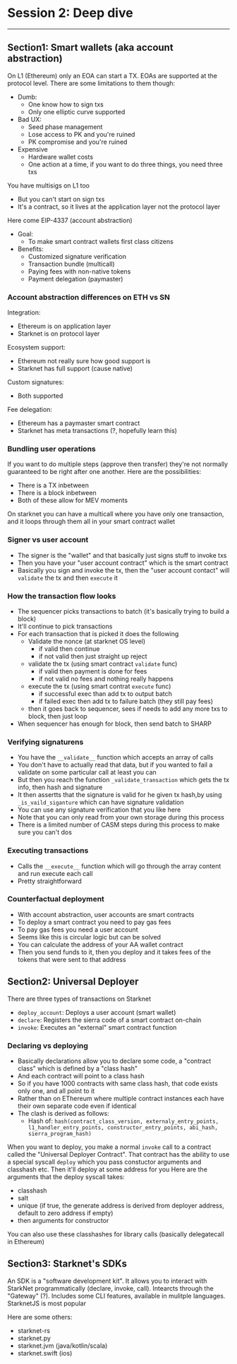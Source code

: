 # Session 2: Deep dive

---

## Section1: Smart wallets (aka account abstraction)

On L1 (Ethereum) only an EOA can start a TX. EOAs are supported at the protocol level. 
There are some limitations to them though:
- Dumb:
  - One know how to sign txs
  - Only one elliptic curve supported
- Bad UX:
  - Seed phase management
  - Lose access to PK and you're ruined
  - PK compromise and you're ruined
- Expensive
  - Hardware wallet costs
  - One action at a time, if you want to do three things, you need three txs

You have multisigs on L1 too
- But you can't start on sign txs
- It's a contract, so it lives at the application layer not the protocol layer

Here come EIP-4337 (account abstraction)
- Goal:
  - To make smart contract wallets first class citizens
- Benefits: 
  - Customized signature verification
  - Transaction bundle (multicall)
  - Paying fees with non-native tokens
  - Payment delegation (paymaster)

### Account abstraction differences on ETH vs SN

Integration:
- Ethereum is on application layer
- Starknet is on protocol layer

Ecosystem support:
- Ethereum not really sure how good support is
- Starknet has full support (cause native)

Custom signatures:
- Both supported

Fee delegation:
- Ethereum has a paymaster smart contract
- Starknet has meta transactions (?, hopefully learn this)

### Bundling user operations

If you want to do multiple steps (approve then transfer) they're not normally guaranteed to be right after one another.
Here are the possibilities:
- There is a TX inbetween
- There is a block inbetween
- Both of these allow for MEV moments

On starknet you can have a multicall where you have only one transaction, and it loops through them all in your smart contract wallet

### Signer vs user account

- The signer is the "wallet" and that basically just signs stuff to invoke txs
- Then you have your "user account contract" which is the smart contract
- Basically you sign and invoke the tx, then the "user account contact" will `validate` the tx and then `execute` it

### How the transaction flow looks

- The sequencer picks transactions to batch (it's basically trying to build a block)
- It'll continue to pick transactions 
- For each transaction that is picked it does the following
  - Validate the nonce (at starknet OS level)
    - if valid then continue
    - if not valid then just straight up reject
  - validate the tx (using smart contract `validate` func)
    - if valid then payment is done for fees
    - if not valid no fees and nothing really happens
  - execute the tx (using smart contrat `execute` func)
    - if successful exec than add tx to output batch
    - if failed exec then add tx to failure batch (they still pay fees)
  - then it goes back to sequencer, sees if needs to add any more txs to block, then just loop 
- When sequencer has enough for block, then send batch to SHARP

### Verifying signaturens

- You have the `__validate__` function which accepts an array of calls
- You don't have to actually read that data, but if you wanted to fail a validate on some particular call at least you can
- But then you reach the function `_validate_transaction` which gets the tx info, then hash and signature
- It then assertts that the signature is valid for he given tx hash,by using `_is_vaild_siganture` which can have signature validation
- You can use any signature verification that you like here
- Note that you can only read from your own storage during this process
- There is a limited number of CASM steps during this process to make sure you can't dos

### Executing transactions

- Calls the `__execute__` function which will go through the array content and run execute each call
- Pretty straightforward

### Counterfactual deployment

- With account abstraction, user accounts are smart contracts
- To deploy a smart contract you need to pay gas fees
- To pay gas fees you need a user account
- Seems like this is circular logic but can be solved
- You can calculate the address of your AA wallet contract
- Then you send funds to it, then you deploy and it takes fees of the tokens that were sent to that address

## Section2: Universal Deployer
There are three types of transactions on Starknet
- `deploy_account`: Deploys a user account (smart wallet)
- `declare`: Registers the sierra code of a smart contract on-chain
- `invoke`: Executes an "external" smart contract function

### Declaring vs deploying

- Basically declarations allow you to declare some code, a "contract class" which is defined by a "class hash"
- And each contract will point to a class hash
- So if you have 1000 contracts with same class hash, that code exists only one, and all point to it
- Rather than on EThereum where multiple contract instances each have their own separate code even if identical
- The clash is derived as follows:
  - Hash of: `hash(contract_class_version, externaly_entry_points, l1_handler_entry_points, constructor_entry_points, abi_hash, sierra_program_hash)`

When you want to deploy, you make a normal `invoke` call to a contract called the "Universal Deployer Contract".
That contract has the ability to use a special syscall `deploy` which you pass constuctor arguments and classhash etc. 
Then it'll deploy at some address for you
Here are the arguments that the deploy syscall takes:
- classhash
- salt
- unique (if true, the generate address is derived from deployer address, default to zero address if empty)
- then arguments for constructor

You can also use these classhashes for library calls (basically delegatecall in Ethereum)

## Section3: Starknet's SDKs

An SDK is a "software development kit". It allows you to interact with StarkNet programmatically (declare, invoke, call). 
Intearcts through the "Gateway" (?). 
Includes some CLI features, available in mulitple languages. StarknetJS is most popular

Here are some others:
- starknet-rs
- starknet.py
- starknet.jvm (java/kotlin/scala)
- starknet.swift (ios)


